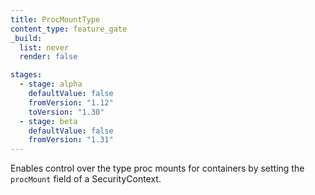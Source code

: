```yaml
---
title: ProcMountType
content_type: feature_gate
_build:
  list: never
  render: false

stages:
  - stage: alpha 
    defaultValue: false
    fromVersion: "1.12"
    toVersion: "1.30"
  - stage: beta
    defaultValue: false
    fromVersion: "1.31"
---
```

Enables control over the type proc mounts for containers
by setting the `procMount` field of a SecurityContext.

